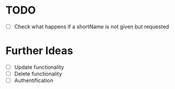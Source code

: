  # TODO

- [ ] Check what happens if a shortName is not given but requested 

# Further Ideas

- [ ] Update functionality
- [ ] Delete functionality
- [ ] Authentification